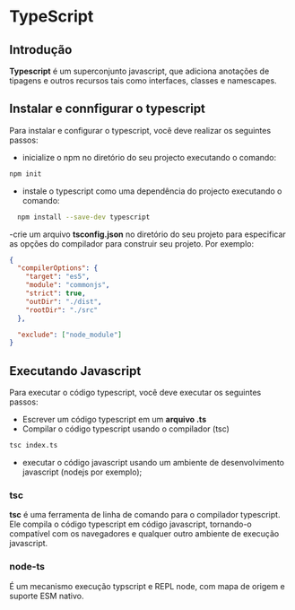 # TypeScript

## Introdução

**Typescript** é um superconjunto javascript, que adiciona anotações de tipagens e outros recursos tais como interfaces, classes e namescapes.

## Instalar e connfigurar o typescript

Para instalar e configurar o typescript, você deve realizar os seguintes passos:

- inicialize o npm no diretório do seu projecto executando o comando:

```bash
npm init
```

- instale o typescript como uma dependência do projecto executando o comando:

```bash
  npm install --save-dev typescript
```

-crie um arquivo **tsconfig.json** no diretório do seu projeto para especificar as opções do compilador para construir seu projeto. Por exemplo:

```json
{
  "compilerOptions": {
    "target": "es5",
    "module": "commonjs",
    "strict": true,
    "outDir": "./dist",
    "rootDir": "./src"
  },

  "exclude": ["node_module"]
}
```

## Executando Javascript

Para executar o código typescript, você deve executar os seguintes passos:

- Escrever um código typescript em um **arquivo .ts**
- Compilar o código typescript usando o compilador (tsc)

```bash
tsc index.ts
```

- executar o código javascript usando um ambiente de desenvolvimento javascript (nodejs por exemplo);

### tsc

**tsc** é uma ferramenta de linha de comando para o compilador typescript. Ele compila o código typescript em código javascript, tornando-o compatível com os navegadores e qualquer outro ambiente de execução javascript.

### node-ts

É um mecanismo execução typscript e REPL node, com mapa de origem e suporte ESM nativo.
